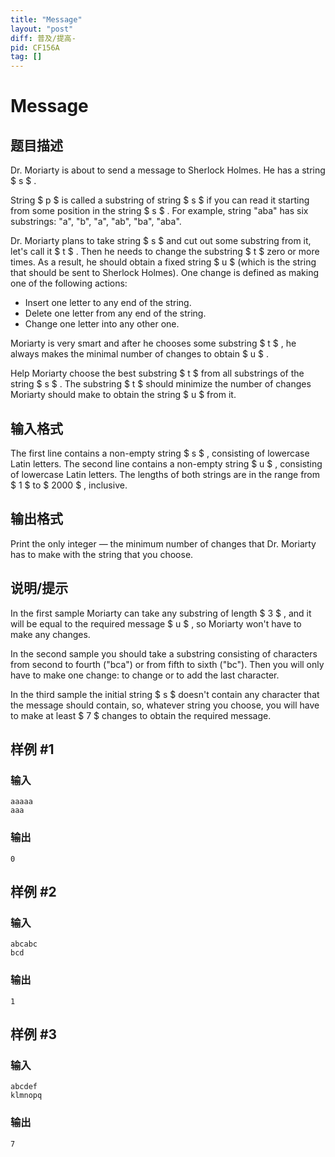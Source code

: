 ```yaml
---
title: "Message"
layout: "post"
diff: 普及/提高-
pid: CF156A
tag: []
---
```


# Message

## 题目描述

Dr. Moriarty is about to send a message to Sherlock Holmes. He has a string $ s $ .

String $ p $ is called a substring of string $ s $ if you can read it starting from some position in the string $ s $ . For example, string "aba" has six substrings: "a", "b", "a", "ab", "ba", "aba".

Dr. Moriarty plans to take string $ s $ and cut out some substring from it, let's call it $ t $ . Then he needs to change the substring $ t $ zero or more times. As a result, he should obtain a fixed string $ u $ (which is the string that should be sent to Sherlock Holmes). One change is defined as making one of the following actions:

- Insert one letter to any end of the string.
- Delete one letter from any end of the string.
- Change one letter into any other one.

Moriarty is very smart and after he chooses some substring $ t $ , he always makes the minimal number of changes to obtain $ u $ .

Help Moriarty choose the best substring $ t $ from all substrings of the string $ s $ . The substring $ t $ should minimize the number of changes Moriarty should make to obtain the string $ u $ from it.

## 输入格式

The first line contains a non-empty string $ s $ , consisting of lowercase Latin letters. The second line contains a non-empty string $ u $ , consisting of lowercase Latin letters. The lengths of both strings are in the range from $ 1 $ to $ 2000 $ , inclusive.

## 输出格式

Print the only integer — the minimum number of changes that Dr. Moriarty has to make with the string that you choose.

## 说明/提示

In the first sample Moriarty can take any substring of length $ 3 $ , and it will be equal to the required message $ u $ , so Moriarty won't have to make any changes.

In the second sample you should take a substring consisting of characters from second to fourth ("bca") or from fifth to sixth ("bc"). Then you will only have to make one change: to change or to add the last character.

In the third sample the initial string $ s $ doesn't contain any character that the message should contain, so, whatever string you choose, you will have to make at least $ 7 $ changes to obtain the required message.

## 样例 #1

### 输入

```
aaaaa
aaa

```

### 输出

```
0

```

## 样例 #2

### 输入

```
abcabc
bcd

```

### 输出

```
1

```

## 样例 #3

### 输入

```
abcdef
klmnopq

```

### 输出

```
7

```

